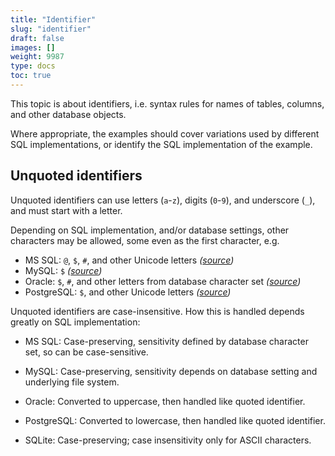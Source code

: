 ```yaml
---
title: "Identifier"
slug: "identifier"
draft: false
images: []
weight: 9987
type: docs
toc: true
---
```


This topic is about identifiers, i.e. syntax rules for names of tables, columns, and other database objects.

Where appropriate, the examples should cover variations used by different SQL implementations, or identify the SQL implementation of the example.

## Unquoted identifiers
Unquoted identifiers can use letters (`a`-`z`), digits (`0`-`9`), and underscore (`_`), and must start with a letter.

Depending on SQL implementation, and/or database settings, other characters may be allowed, some even as the first character, e.g.

- MS SQL: `@`, `$`, `#`, and other Unicode letters *([source][2])*
- MySQL: `$` *([source][4])*
- Oracle: `$`, `#`, and other letters from database character set *([source][1])*
- PostgreSQL: `$`, and other Unicode letters *([source][3])*

Unquoted identifiers are case-insensitive. How this is handled depends greatly on SQL implementation:

- MS SQL: Case-preserving, sensitivity defined by database character set, so can be case-sensitive.
- MySQL: Case-preserving, sensitivity depends on database setting and underlying file system.
- Oracle: Converted to uppercase, then handled like quoted identifier.
- PostgreSQL: Converted to lowercase, then handled like quoted identifier.
- SQLite: Case-preserving; case insensitivity only for ASCII characters.

  [1]: https://docs.oracle.com/database/121/SQLRF/sql_elements008.htm#SQLRF00223
  [2]: https://docs.microsoft.com/en-us/sql/relational-databases/databases/database-identifiers
  [3]: https://www.postgresql.org/docs/current/static/sql-syntax-lexical.html
  [4]: https://dev.mysql.com/doc/refman/5.7/en/identifiers.html

